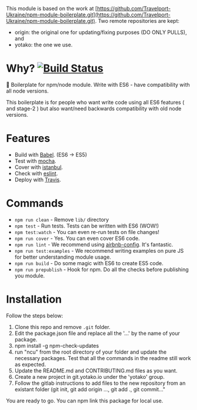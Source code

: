 This module is based on the work at [https://github.com/Travelport-Ukraine/npm-module-boilerplate.git](https://github.com/Travelport-Ukraine/npm-module-boilerplate.git).
Two remote repositories are kept:

- origin: the original one for updating/fixing purposes (DO ONLY PULLS), and 
- yotako: the one we use.


# Why? [![Build Status](https://travis-ci.org/.../yotako-....svg?branch=master)](https://travis-ci.org/.../yotako-...)
:page_with_curl: Boilerplate for npm/node module. Write with ES6 - have compatibility with all node versions.

This boilerplate is for people who want write code using all ES6 features ( and stage-2 ) but also want/need backwards compatibility with old node versions.

# Features
* Build with [Babel](https://babeljs.io). (ES6 -> ES5)
* Test with [mocha](https://mochajs.org).
* Cover with [istanbul](https://github.com/gotwarlost/istanbul).
* Check with [eslint](eslint.org).
* Deploy with [Travis](travis-ci.org).

# Commands
- `npm run clean` - Remove `lib/` directory
- `npm test` - Run tests. Tests can be written with ES6 (WOW!)
- `npm test:watch` - You can even re-run tests on file changes!
- `npm run cover` - Yes. You can even cover ES6 code.
- `npm run lint` - We recommend using [airbnb-config](https://github.com/airbnb/javascript/tree/master/packages/eslint-config-airbnb). It's fantastic.
- `npm run test:examples` - We recommend writing examples on pure JS for better understanding module usage.
- `npm run build` - Do some magic with ES6 to create ES5 code.
- `npm run prepublish` - Hook for npm. Do all the checks before publishing you module.

# Installation
Follow the steps below:
1. Clone this repo and remove `.git` folder.
2. Edit the package.json file and replace all the '...' by the name of your package.
3. npm install -g npm-check-updates
4. run "ncu" from the root directory of your folder and update the necessary packages. Test that all the commands in the readme still work as expected.
5. Update the README.md and CONTRIBUTING.md files as you want.
6. Create a new project in git.yotako.io under the 'yotako' group.
7. Follow the gitlab instructions to add files to the new repository from an existant folder (git init, git add origin ..., git add ., git commit..."

You are ready to go. You can npm link this package for local use.